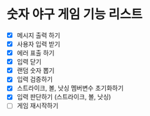 # 숫자 야구 게임 기능 리스트

- [x] 메시지 출력 하기
- [x] 사용자 입력 받기
- [x] 에러 표출 하기
- [x] 입력 닫기
- [x] 랜덤 숫자 뽑기
- [x] 입력 검증하기
- [x] 스트라이크, 볼, 낫싱 멤버변수 초기화하기
- [x] 입력 판단하기 (스트라이크, 볼, 낫싱)
- [ ] 게임 재시작하기
